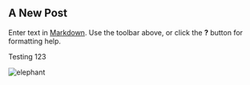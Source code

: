 ## A New Post

Enter text in [Markdown](http://daringfireball.net/projects/markdown/). Use the toolbar above, or click the **?** button for formatting help.

Testing 123

![elephant](http://35percent.org/images/elephant35castle.png)
